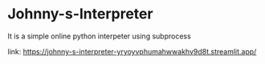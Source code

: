 # Johnny-s-Interpreter

It is a simple online python interpeter using subprocess 

link: https://johnny-s-interpreter-yryoyvphumahwwakhv9d8t.streamlit.app/
